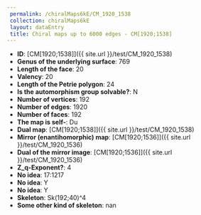 ```yaml
--- 
 permalink: /chiralMaps6kE/CM_1920_1538 
 collection: chiralMaps6kE
 layout: dataEntry
 title: Chiral maps up to 6000 edges - CM[1920;1538]
---
```


- **ID**: [CM[1920;1538]]({{ site.url }}/test/CM_1920_1538)
- **Genus of the underlying surface**: 769
- **Length of the face**: 20
- **Valency**: 20
- **Length of the Petrie polygon**: 24
- **Is the automorphism group solvable?**: N
- **Number of vertices**: 192
- **Number of edges**: 1920
- **Number of faces**: 192
- **The map is self-**: Du
- **Dual map**: [CM[1920;1538]]({{ site.url }}/test/CM_1920_1538)
- **Mirror (enantihomorphic) map**: [CM[1920;1536]]({{ site.url }}/test/CM_1920_1536)
- **Dual of the mirror image**: [CM[1920;1536]]({{ site.url }}/test/CM_1920_1536)
- **Z_q-Exponent?**: 4
- **No idea**:  17:1217
- **No idea**: Y
- **No idea**: Y
- **Skeleton**: Sk(192;40)^4
- **Some other kind of skeleton**: nan
